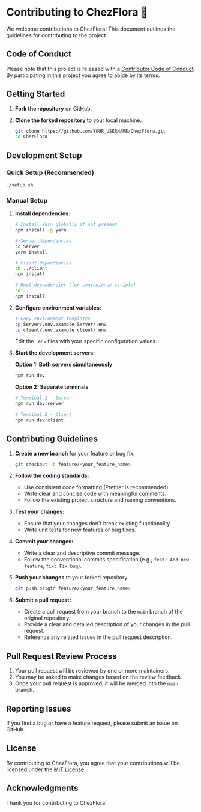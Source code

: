 # Contributing to ChezFlora 🌸

We welcome contributions to ChezFlora! This document outlines the guidelines for contributing to the project.

## Code of Conduct

Please note that this project is released with a [Contributor Code of Conduct](CODE_OF_CONDUCT.md). By participating in this project you agree to abide by its terms.

## Getting Started

1.  **Fork the repository** on GitHub.
2.  **Clone the forked repository** to your local machine.

    ```bash
    git clone https://github.com/YOUR_USERNAME/ChezFlora.git
    cd ChezFlora
    ```

## Development Setup

### Quick Setup (Recommended)
```bash
./setup.sh
```

### Manual Setup
1.  **Install dependencies:**
    ```bash
    # Install Yarn globally if not present
    npm install -g yarn

    # Server dependencies
    cd Server
    yarn install

    # Client dependencies
    cd ../client
    npm install

    # Root dependencies (for convenience scripts)
    cd ..
    npm install
    ```

2.  **Configure environment variables:**
    ```bash
    # Copy environment templates
    cp Server/.env.example Server/.env
    cp client/.env.example client/.env
    ```
    Edit the `.env` files with your specific configuration values.

3.  **Start the development servers:**
    
    **Option 1: Both servers simultaneously**
    ```bash
    npm run dev
    ```
    
    **Option 2: Separate terminals**
    ```bash
    # Terminal 1 - Server
    npm run dev:server
    
    # Terminal 2 - Client  
    npm run dev:client
    ```

## Contributing Guidelines

1.  **Create a new branch** for your feature or bug fix.

    ```bash
    git checkout -b feature/<your_feature_name>
    ```

2.  **Follow the coding standards:**

    *   Use consistent code formatting (Prettier is recommended).
    *   Write clear and concise code with meaningful comments.
    *   Follow the existing project structure and naming conventions.

3.  **Test your changes:**

    *   Ensure that your changes don't break existing functionality.
    *   Write unit tests for new features or bug fixes.

4.  **Commit your changes:**

    *   Write a clear and descriptive commit message.
    *   Follow the conventional commits specification (e.g., `feat: Add new feature`, `fix: Fix bug`).

5.  **Push your changes** to your forked repository.

    ```bash
    git push origin feature/<your_feature_name>
    ```

6.  **Submit a pull request:**

    *   Create a pull request from your branch to the `main` branch of the original repository.
    *   Provide a clear and detailed description of your changes in the pull request.
    *   Reference any related issues in the pull request description.

## Pull Request Review Process

1.  Your pull request will be reviewed by one or more maintainers.
2.  You may be asked to make changes based on the review feedback.
3.  Once your pull request is approved, it will be merged into the `main` branch.

## Reporting Issues

If you find a bug or have a feature request, please submit an issue on GitHub.

## License

By contributing to ChezFlora, you agree that your contributions will be licensed under the [MIT License](LICENSE).

## Acknowledgments

Thank you for contributing to ChezFlora!
